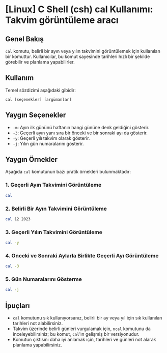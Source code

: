# [Linux] C Shell (csh) cal Kullanımı: Takvim görüntüleme aracı

## Genel Bakış
`cal` komutu, belirli bir ayın veya yılın takvimini görüntülemek için kullanılan bir komuttur. Kullanıcılar, bu komut sayesinde tarihleri hızlı bir şekilde görebilir ve planlama yapabilirler.

## Kullanım
Temel sözdizimi aşağıdaki gibidir:
```
cal [seçenekler] [argümanlar]
```

## Yaygın Seçenekler
- `-m`: Ayın ilk gününü haftanın hangi gününe denk geldiğini gösterir.
- `-3`: Geçerli ayın yanı sıra bir önceki ve bir sonraki ayı da gösterir.
- `-y`: Geçerli yılı takvim olarak gösterir.
- `-j`: Yılın gün numaralarını gösterir.

## Yaygın Örnekler
Aşağıda `cal` komutunun bazı pratik örnekleri bulunmaktadır:

### 1. Geçerli Ayın Takvimini Görüntüleme
```bash
cal
```

### 2. Belirli Bir Ayın Takvimini Görüntüleme
```bash
cal 12 2023
```

### 3. Geçerli Yılın Takvimini Görüntüleme
```bash
cal -y
```

### 4. Önceki ve Sonraki Aylarla Birlikte Geçerli Ayı Görüntüleme
```bash
cal -3
```

### 5. Gün Numaralarını Gösterme
```bash
cal -j
```

## İpuçları
- `cal` komutunu sık kullanıyorsanız, belirli bir ay veya yıl için sık kullanılan tarihleri not alabilirsiniz.
- Takvim üzerinde belirli günleri vurgulamak için, `ncal` komutunu da inceleyebilirsiniz; bu komut, `cal`'ın gelişmiş bir versiyonudur.
- Komutun çıktısını daha iyi anlamak için, tarihleri ve günleri not alarak planlama yapabilirsiniz.